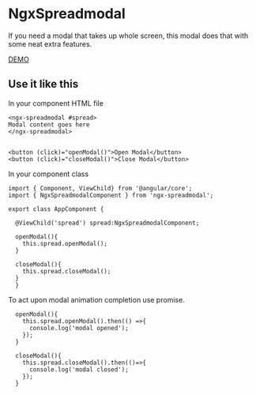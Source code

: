 # NgxSpreadmodal

If you need a modal that takes up whole screen, this modal does that
with some neat extra features.


[DEMO](https://jkrajinovic.github.io/ngx-spreadmodal/docs/)

## Use it like this
In your component HTML file
```
<ngx-spreadmodal #spread>
Modal content goes here
</ngx-spreadmodal>


<button (click)="openModal()">Open Modal</button>
<button (click)="closeModal()">Close Modal</button>
```

In your component class

```
import { Component, ViewChild} from '@angular/core';
import { NgxSpreadmodalComponent } from 'ngx-spreadmodal';

export class AppComponent {
  
  @ViewChild('spread') spread:NgxSpreadmodalComponent;

  openModal(){
    this.spread.openModal();
  }

  closeModal(){
    this.spread.closeModal();
  }
  }
```

To act upon modal animation completion use promise.

```
  openModal(){
    this.spread.openModal().then(() =>{
      console.log('modal opened');
    });
  }

  closeModal(){
    this.spread.closeModal().then(()=>{
      console.log('modal closed');
    });
  }
```

